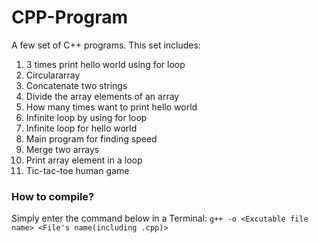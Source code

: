 # CPP-Program
A few set of C++ programs. This set includes:
 1. 3 times print hello world using for loop
 2. Circulararray
 3. Concatenate two strings
 4. Divide the array elements of an array
 5. How many times want to print hello world
 6. Infinite loop by using for loop
 7. Infinite loop for hello world
 8. Main program for finding speed
 9. Merge two arrays
 10. Print array element in a loop
 11. Tic-tac-toe human game
### How to compile?
Simply enter the command below in a Terminal:
`g++ -o <Excutable file name> <File's name(including .cpp)>`
